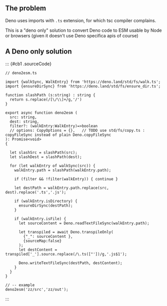 ## The problem

Deno uses imports with `.ts` extension, for which tsc compiler
complains.

This is a "deno only" solution to convert Deno code to ESM usable by
Node or browsers (given it doesn't use Deno specifica apis of course)

## A Deno only solution

::: {#cb1 .sourceCode}

```{.sourceCode .ts}
// deno2esm.ts

import {walkSync, WalkEntry} from 'https://deno.land/std/fs/walk.ts';
import {ensureDirSync} from 'https://deno.land/std/fs/ensure_dir.ts';

function slashPath (s:string) : string {
  return s.replace(/[\/\\]+/g,'/')
}

export async function deno2esm (
  src: string,
  dest: string,
  filter?: (walkEntry:WalkEntry)=>boolean
  // options: CopyOptions = {},   // TODO use std/fs/copy.ts : copyFileSync instead of plain Deno.copyFileSync
): Promise<void>
{

  let slashSrc = slashPath(src);
  let slashDest = slashPath(dest);

  for (let walkEntry of walkSync(src)) {
    walkEntry.path = slashPath(walkEntry.path);

    if (filter && !filter(walkEntry)) { continue }

    let destPath = walkEntry.path.replace(src, dest).replace('.ts','.js');

    if (walkEntry.isDirectory) {
      ensureDirSync(destPath);
    }

    if (walkEntry.isFile) {
      let sourceContent = Deno.readTextFileSync(walkEntry.path);

      let transpiled = await Deno.transpileOnly(
        {"_": sourceContent },
        {sourceMap:false}
      );
      let destContent = transpiled['_'].source.replace(/\.ts(["'])/g,'.js$1');

      Deno.writeTextFileSync(destPath, destContent);
    }
  }
}

// -- example
deno2esm('zz/src','zz/out');
```

:::
